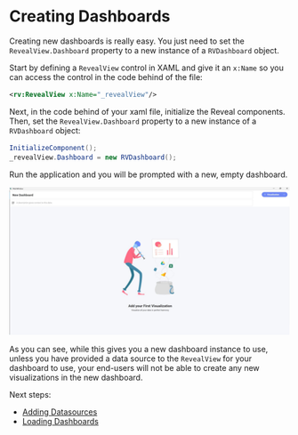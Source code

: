 # Creating Dashboards

Creating new dashboards is really easy. You just need to set the `RevealView.Dashboard` property to a new instance of a `RVDashboard` object.

Start by defining a `RevealView` control in XAML and give it an `x:Name` so you can access the control in the code behind of the file:
```xml
<rv:RevealView x:Name="_revealView"/>
```

Next, in the code behind of your xaml file, initialize the Reveal components. Then, set the `RevealView.Dashboard` property to a new instance of a `RVDashboard` object:
```cs
InitializeComponent();
_revealView.Dashboard = new RVDashboard();
```

Run the application and you will be prompted with a new, empty dashboard.

![](images/getting-started-running-app.jpg)

As you can see, while this gives you a new dashboard instance to use, unless you have provided a data source to the `RevealView` for your dashboard to use, your end-users will not be able to create any new visualizations in the new dashboard.

Next steps:
- [Adding Datasources](adding-data-sources/in-memory-data.md)
- [Loading Dashboards](loading-dashboards.md)